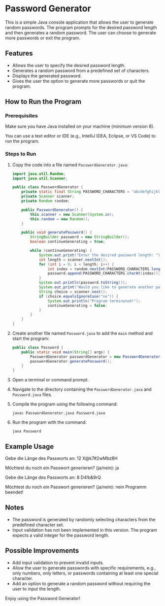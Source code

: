 # Password Generator

This is a simple Java console application that allows the user to generate random passwords. The program prompts for the desired password length and then generates a random password. The user can choose to generate more passwords or exit the program.

## Features

- Allows the user to specify the desired password length.
- Generates a random password from a predefined set of characters.
- Displays the generated password.
- Gives the user the option to generate more passwords or quit the program.

## How to Run the Program

### Prerequisites

Make sure you have Java installed on your machine (minimum version 8).

You can use a text editor or IDE (e.g., IntelliJ IDEA, Eclipse, or VS Code) to run the program.

### Steps to Run

1. Copy the code into a file named `PasswordGenerator.java`:

    ```java
    import java.util.Random;
    import java.util.Scanner;

    public class PasswordGenerator {
        private static final String PASSWORD_CHARACTERS = "abcdefghijklmnopqrstuvwxyzABCDEFGHIJKLMNOPQRSTUVWXYZ1234567890!§$%&/()=?`´'#*+-<>";
        private Scanner scanner;
        private Random random;

        public PasswordGenerator() {
            this.scanner = new Scanner(System.in);
            this.random = new Random();
        }

        public void generatePassword() {
            StringBuilder password = new StringBuilder();
            boolean continueGenerating = true;

            while (continueGenerating) {
                System.out.print("Enter the desired password length: ");
                int length = scanner.nextInt();
                for (int i = 0; i < length; i++) {
                    int index = random.nextInt(PASSWORD_CHARACTERS.length());
                    password.append(PASSWORD_CHARACTERS.charAt(index));
                }
                System.out.println(password.toString());
                System.out.print("Would you like to generate another password? (yes/no): ");
                String choice = scanner.next();
                if (choice.equalsIgnoreCase("no")) {
                    System.out.println("Program terminated!");
                    continueGenerating = false;
                }
            }
        }
    }
    ```

2. Create another file named `Password.java` to add the `main` method and start the program:

    ```java
    public class Password {
        public static void main(String[] args) {
            PasswordGenerator passwordGenerator = new PasswordGenerator();
            passwordGenerator.generatePassword();
        }
    }
    ```

3. Open a terminal or command prompt.
4. Navigate to the directory containing the `PasswordGenerator.java` and `Password.java` files.
5. Compile the program using the following command:

    ```
    javac PasswordGenerator.java Password.java
    ```

6. Run the program with the command:

    ```
    java Password
    ```

## Example Usage

Gebe die Länge des Passworts an: 12 X@k7#2wMbz8H

Möchtest du noch ein Passwort generieren? (ja/nein): ja

Gebe die Länge des Passworts an: 8 D4!b&9rQ

Möchtest du noch ein Passwort generieren? (ja/nein): nein Programm beendet!


## Notes

- The password is generated by randomly selecting characters from the predefined character set.
- Input validation has not been implemented in this version. The program expects a valid integer for the password length.
  
## Possible Improvements

- Add input validation to prevent invalid inputs.
- Allow the user to generate passwords with specific requirements, e.g., only numbers, only letters, or passwords containing at least one special character.
- Add an option to generate a random password without requiring the user to input the length.

Enjoy using the Password Generator!
